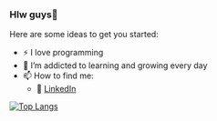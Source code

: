 ### Hlw guys👋




Here are some ideas to get you started:

- :zap: I love  programming
- 🌱 I’m addicted to learning and growing every day
- 📫 How to find me: 
  - :office: [LinkedIn](https://www.linkedin.com/in/abhishek-swarnakar-790b94204)
 

[![Top Langs](https://github-readme-stats.vercel.app/api/top-langs/?username=anuraghazra)](https://github.com/anuraghazra/github-readme-stats)
